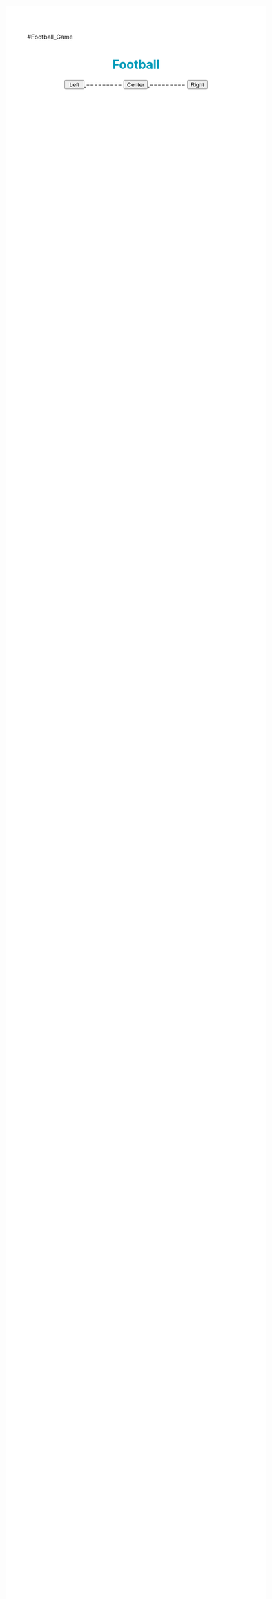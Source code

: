 #Football_Game
<html lang="en">

<head>
  <meta charset="UTF-8" />
  <meta name="viewport" content="width=device-width, initial-scale=1.0" />
  <style>
    body {
  	background-image: url('download.jpg');
  	background-repeat: no-repeat;
 	background-attachment: fixed;
  	background-position-y: center;
  	background-position-x: center;
    background-color:white;
   
   color: #008CBA;
    }
  </style>
  <title>Football Game</title>
</head>

<body style="margin-top:32%;">
    <h1 style="background-color:white;color: #009CBA;text-align:center;"> Football </h1>
    <center>
      <a id="left" href="left.html">
        <button>&nbspLeft&nbsp</button>
      </a>
       =========
      <a id="center" href="center.html">	
          <button class="button">Center</button>
      </a>
       =========
      <a id="center" href="right.html">
          <button>Right</button>
      </a>
    </center>
</body>
